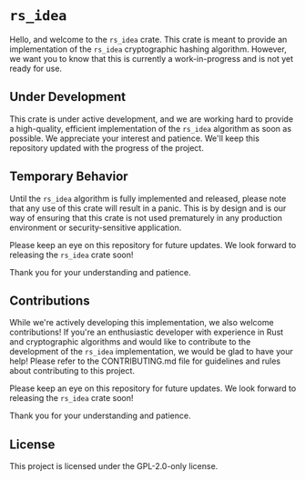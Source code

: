 # `rs_idea`
Hello, and welcome to the `rs_idea` crate. This crate is meant to provide an implementation of the `rs_idea` cryptographic hashing algorithm. However, we want you to know that this is currently a work-in-progress and is not yet ready for use.

## Under Development
This crate is under active development, and we are working hard to provide a high-quality, efficient implementation of the `rs_idea` algorithm as soon as possible. We appreciate your interest and patience. We'll keep this repository updated with the progress of the project.

## Temporary Behavior
Until the `rs_idea` algorithm is fully implemented and released, please note that any use of this crate will result in a panic. This is by design and is our way of ensuring that this crate is not used prematurely in any production environment or security-sensitive application.

Please keep an eye on this repository for future updates. We look forward to releasing the `rs_idea` crate soon!

Thank you for your understanding and patience.

## Contributions
While we're actively developing this implementation, we also welcome contributions! If you're an enthusiastic developer with experience in Rust and cryptographic algorithms and would like to contribute to the development of the `rs_idea` implementation, we would be glad to have your help! Please refer to the CONTRIBUTING.md file for guidelines and rules about contributing to this project.

Please keep an eye on this repository for future updates. We look forward to releasing the `rs_idea` crate soon!

Thank you for your understanding and patience.

## License
This project is licensed under the GPL-2.0-only license.
